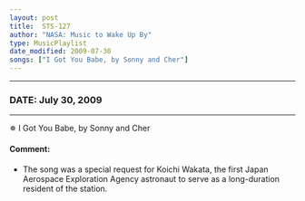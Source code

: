 ```yaml
---
layout: post
title:  STS-127
author: "NASA: Music to Wake Up By"
type: MusicPlaylist
date_modified: 2009-07-30
songs: ["I Got You Babe, by Sonny and Cher"]
---
```


----
### DATE: July 30, 2009
----
✵ I Got You Babe, by Sonny and Cher

#### Comment:
* The song was a special request for Koichi Wakata, the first Japan Aerospace Exploration Agency astronaut to serve as a long-duration resident of the station.



<br/>
<center>
	<a target="_blank"
	   href="https://twitter.com/intent/tweet?hashtags=Space,NASA,Playlist,NASAWakeupCalls,SpaceProgram&text={{ page.author}}, '{{ page.songs.first }}' {{ page.title }}, {{ page.date | date: '%B %d, %Y' }}. {{ site.url }}{{ page.url }}&via=nasawakeupcalls"><i class="fab fa-twitter" alt="Tweet this page" style="font-size: 1.3em;"></i></a>
	&nbsp; 	<i class="fas fa-user-astronaut" style="font-size: 1.5em;"></i> &nbsp;
    <a type="amzn" search="'I Got You Babe, by Sonny and Cher'" category="popular music">
    <i class="fab fa-amazon" style="font-size: 1.3em;"></i></a>
</center>
